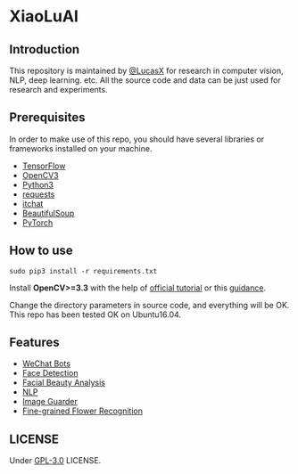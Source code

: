 # XiaoLuAI

## Introduction 
   This repository is maintained by [@LucasX](https://github.com/EclipseXuLu) for research in computer vision, NLP, deep learning. etc.
   All the source code and data can be just used for research and experiments.
   
## Prerequisites
   In order to make use of this repo, you should have several libraries or frameworks installed on your machine.
   
   * [TensorFlow](https://www.tensorflow.org/)   
   * [OpenCV3](http://www.opencv.org/)   
   * [Python3](https://www.python.org/)  
   * [requests](http://www.python-requests.org/en/master/)     
   * [itchat](https://pypi.python.org/pypi/itchat/1.3.5)    
   * [BeautifulSoup](https://www.crummy.com/software/BeautifulSoup/bs4/doc/index.html)  
   * [PyTorch](http://pytorch.org/)
  
## How to use
    sudo pip3 install -r requirements.txt
   
   Install __OpenCV>=3.3__ with the help of [official tutorial](https://docs.opencv.org/3.4.0/d2/de6/tutorial_py_setup_in_ubuntu.html) 
   or this [guidance](http://cyaninfinite.com/tutorials/installing-opencv-in-ubuntu-for-python-3/).
   
   Change the directory parameters in source code, and everything will be OK.   
   This repo has been tested OK on Ubuntu16.04.
   
## Features
   * [WeChat Bots](./bots) 
   * [Face Detection](./facedetection) 
   * [Facial Beauty Analysis](./facescore) 
   * [NLP](./nlp) 
   * [Image Guarder](./imgguarder) 
   * [Fine-grained Flower Recognition](./flowers) 
   

## LICENSE
Under [GPL-3.0](http://www.gnu.org/licenses/gpl-3.0.html) LICENSE. 